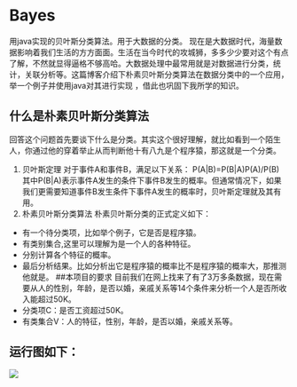 # Bayes
用java实现的贝叶斯分类算法。用于大数据的分类。
现在是大数据时代，海量数据影响着我们生活的方方面面。生活在当今时代的攻城狮，多多少少要对这个有点了解，不然就显得逼格不够高哈。大数据处理中最常用就是对数据进行分类，统计，关联分析等。这篇博客介绍下朴素贝叶斯分类算法在数据分类中的一个应用，举一个例子并使用java对其进行实现 ，借此也巩固下我所学的知识。
## 什么是朴素贝叶斯分类算法
回答这个问题首先要谈下什么是分类。其实这个很好理解，就比如看到一个陌生人，你通过他的穿着举止从而判断他十有八九是个程序猿，那这就是一个分类。
1. 贝叶斯定理
对于事件A和事件B，满足以下关系：
P(A|B)=P(B|A)P(A)/P(B)
其中P(B|A)表示事件A发生的条件下事件B发生的概率。但通常情况下，如果我们更需要知道事件B发生条件下事件A发生的概率时，贝叶斯定理就及其有用。
2. 朴素贝叶斯分类算法
朴素贝叶斯分类的正式定义如下：
* 有一个待分类项，比如举个例子，它是否是程序猿。
* 有类别集合,这里可以理解为是一个人的各种特征。
* 分别计算各个特征的概率。
* 最后分析结果。比如分析出它是程序猿的概率比不是程序猿的概率大，那推测他就是。
##本项目的要求
目前我们在网上找来了有了3万多条数据，现在需要从人的性别，年龄，是否以婚，亲戚关系等14个条件来分析一个人是否所收入能超过50K。
* 分类项C：是否工资超过50K。
* 有类集合V：人的特征，性别，年龄，是否以婚，亲戚关系等。
## 运行图如下：
![](https://github.com/reallin/Bayes/blob/master/datamining.png)
